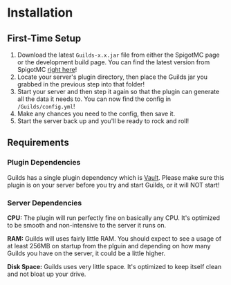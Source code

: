 # Installation

## First-Time Setup

1) Download the latest `Guilds-x.x.jar` file from either the SpigotMC page or the development build page. You can find the latest version from SpigotMC [right here](https://www.spigotmc.org/resources/48920/)!
2) Locate your server's plugin directory, then place the Guilds jar you grabbed in the previous step into that folder!
3) Start your server and then step it again so that the plugin can generate all the data it needs to. You can now find the config in `/Guilds/config.yml`!
4) Make any chances you need to the config, then save it.
5) Start the server back up and you'll be ready to rock and roll!

## Requirements

### Plugin Dependencies

Guilds has a single plugin dependency which is [Vault](https://www.spigotmc.org/resources/34315/). Please make sure this plugin is on your server before you try and start Guilds, or it will NOT start!

### Server Dependencies

**CPU:** The plugin will run perfectly fine on basically any CPU. It's optimized to be smooth and non-intensive to the server it runs on.

**RAM:** Guilds will uses fairly little RAM. You should expect to see a usage of at least 256MB on startup from the plguin and depending on how many Guilds you have on the server, it could be a little higher.

**Disk Space:** Guilds uses very little space. It's optimized to keep itself clean and not bloat up your drive.